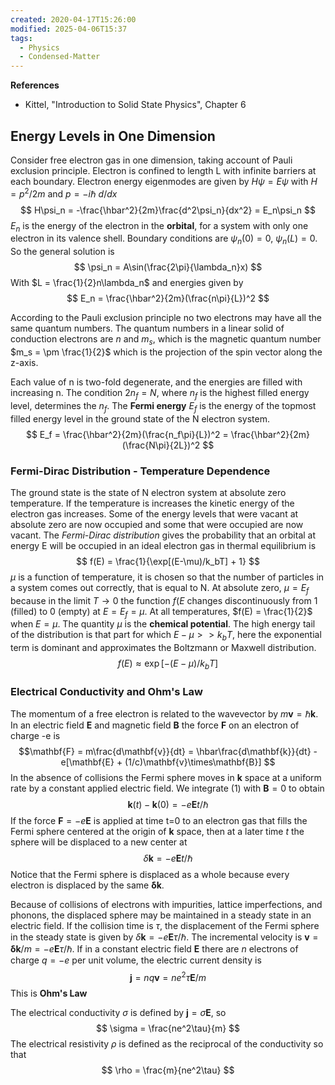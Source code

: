 ```yaml
---
created: 2020-04-17T15:26:00
modified: 2025-04-06T15:37
tags:
  - Physics
  - Condensed-Matter
---
```


__References__
- Kittel, "Introduction to Solid State Physics", Chapter 6
## Energy Levels in One Dimension

Consider free electron gas in one dimension, taking account of Pauli exclusion principle. Electron is confined to length L with infinite barriers at each boundary. Electron energy eigenmodes are given by $H\psi = E\psi$ with $H = p^2/2m$ and $p = -i\hbar\ d/dx$
$$
H\psi_n = -\frac{\hbar^2}{2m}\frac{d^2\psi_n}{dx^2} = E_n\psi_n
$$
$E_n$ is the energy of the electron in the __orbital__, for a system with only one electron in its valence shell. Boundary conditions are $\psi_n(0) = 0$, $\psi_n(L) = 0$. So the general solution is 
$$
\psi_n = A\sin(\frac{2\pi}{\lambda_n}x)
$$
With $L = \frac{1}{2}n\lambda_n$ and energies given by
$$
E_n = \frac{\hbar^2}{2m}(\frac{n\pi}{L})^2
$$

According to the Pauli exclusion principle no two electrons may have all the same quantum numbers. The quantum numbers in a linear solid of conduction electrons are $n$ and $m_s$, which is the magnetic quantum number $m_s = \pm \frac{1}{2}$ which is the projection of the spin vector along the z-axis.

Each value of n is two-fold degenerate, and the energies are filled with increasing n. The condition $2n_f = N$, where $n_f$ is the highest filled energy level, determines the $n_f$. The __Fermi energy__ $E_f$ is the energy of the topmost filled energy level in the ground state of the N electron system. 
$$
E_f = \frac{\hbar^2}{2m}(\frac{n_f\pi}{L})^2 = \frac{\hbar^2}{2m}(\frac{N\pi}{2L})^2
$$

### Fermi-Dirac Distribution - Temperature Dependence

The ground state is the state of N electron system at absolute zero temperature. If the temperature is increases the kinetic energy of the electron gas increases. Some of the energy levels that were vacant at absolute zero are now occupied and some that were occupied are now vacant. The _Fermi-Dirac distribution_ gives the probability that an orbital at energy E will be occupied in an ideal electron gas in thermal equilibrium is
$$ 
f(E) = \frac{1}{\exp[(E-\mu)/k_bT] + 1}
$$
$\mu$ is a function of temperature, it is chosen so that the number of particles in a system comes out correctly, that is equal to N. At absolute zero, $\mu = E_f$ because in the limit $T \rightarrow 0$ the function $f(E$ changes discontinuously from 1 (filled) to 0 (empty) at $E =E_f=\mu$. At all temperatures, $f(E) = \frac{1}{2}$ when $E=\mu$. The quantity $\mu$ is the __chemical potential__. The high energy tail of the distribution is that part for which $E-\mu >> k_bT$, here the exponential term is dominant and approximates the Boltzmann or Maxwell distribution. 
$$
f(E) \approx \exp[-(E-\mu)/k_bT]
$$

### Electrical Conductivity and Ohm's Law
The momentum of a free electron is related to the wavevector by $m\mathbf{v} = \hbar \mathbf{k}$. In an electric field $\mathbf{E}$ and magnetic field $\mathbf{B}$ the force $\mathbf{F}$ on an electron of charge -e is 
$$\mathbf{F} = m\frac{d\mathbf{v}}{dt} = \hbar\frac{d\mathbf{k}}{dt} -e[\mathbf{E} + (1/c)\mathbf{v}\times\mathbf{B}]
$$
In the absence of collisions the Fermi sphere moves in $\mathbf{k}$ space at a uniform rate by a constant applied electric field. We integrate (1) with $\mathbf{B} = 0$ to obtain
$$
\mathbf{k}(t) - \mathbf{k}(0) = -e\mathbf{E}t/\hbar
$$
If the force $\mathbf{F} = -e\mathbf{E}$ is applied at time t=0 to an electron gas that fills the Fermi sphere centered at the origin of $\mathbf{k}$ space, then at a later time $t$ the sphere will be displaced to a new center at
$$
\delta\mathbf{k} = -e\mathbf{E}t/\hbar
$$
Notice that the Fermi sphere is displaced as a whole because every electron is displaced by the same $\mathbf{\delta k}$.

Because of collisions of electrons with impurities, lattice imperfections, and phonons, the displaced sphere may be maintained in a steady state in an electric field. If the collision time is $\tau$, the displacement of the Fermi sphere in the steady state is given by $\delta\mathbf{k} = -e\mathbf{E}\tau/\hbar$. The incremental velocity is $\mathbf{v} = \mathbf{\delta k}/m = -e\mathbf{E}\tau/\hbar$. If in a constant electric field $\mathbf{E}$ there are $n$ electrons of charge $q=-e$ per unit volume, the electric current density is
$$
\mathbf{j} = nq\mathbf{v} = ne^2\tau\mathbf{E}/m
$$
This is __Ohm's Law__

The electrical conductivity $\sigma$ is defined by $\mathbf{j} = \sigma\mathbf{E}$, so
$$
\sigma = \frac{ne^2\tau}{m}
$$
The electrical resistivity $\rho$ is defined as the reciprocal of the conductivity so that 
$$
\rho = \frac{m}{ne^2\tau}
$$